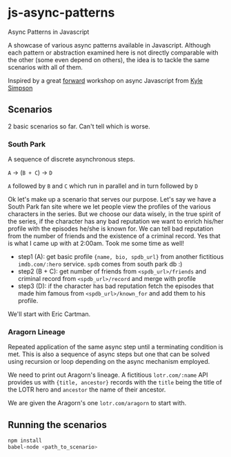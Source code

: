 # js-async-patterns
Async Patterns in Javascript

A showcase of various async patterns available in Javascript. Although each pattern or abstraction examined here is not directly comparable with the other (some even depend on others), the idea is to tackle the same scenarios with all of them.

Inspired by a great [forward](http://forwardconference.org) workshop on async Javascript from [Kyle Simpson](http://getify.me)

## Scenarios
2 basic scenarios so far. Can't tell which is worse.

### South Park
A sequence of discrete asynchronous steps.

`A` -> (`B + C`) -> `D`

`A` followed by `B` and `C` which run in parallel and in turn followed by `D`

Ok let's make up a scenario that serves our purpose. Let's say we have a South Park fan site where we let people view the profiles of the various characters in the series. But we choose our data wisely, in the true spirit of the series, if the character has any bad reputation we want to enrich his/her profile with the episodes he/she is known for. We can tell bad reputation from the number of friends and the existence of a criminal record. Yes that is what I came up with at 2:00am. Took me some time as well!

* step1 (A): get basic profile `{name, bio, spdb_url}` from another fictitious `imdb.com/:hero` service. `spdb` comes from south park db :)
* step2 (B + C): get number of friends from `<spdb_url>/friends` and criminal record from `<spdb_url>/record` and merge with profile
* step3 (D): if the character has bad reputation fetch the episodes that made him famous from `<spdb_url>/known_for` and add them to his profile.

We'll start with Eric Cartman.

### Aragorn Lineage
Repeated application of the same async step until a terminating condition is met.
This is also a sequence of async steps but one that can be solved using
recursion or loop depending on the async mechanism employed.

We need to print out Aragorn's lineage. A fictitious `lotr.com/:name` API provides us with `{title, ancestor}` records with the `title` being the title of the LOTR hero and `ancestor` the name of their ancestor.

We are given the Aragorn's one `lotr.com/aragorn` to start with.

## Running the scenarios

```bash
npm install
babel-node <path_to_scenario>
```


